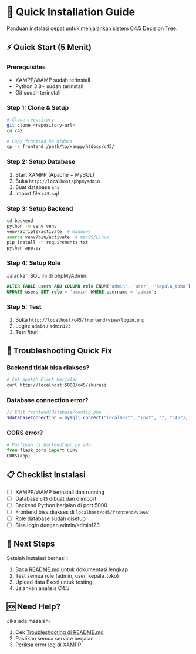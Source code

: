 # 🚀 Quick Installation Guide

Panduan instalasi cepat untuk menjalankan sistem C4.5 Decision Tree.

## ⚡ Quick Start (5 Menit)

### Prerequisites
- XAMPP/WAMP sudah terinstall
- Python 3.8+ sudah terinstall
- Git sudah terinstall

### Step 1: Clone & Setup
```bash
# Clone repository
git clone <repository-url>
cd c45

# Copy frontend ke htdocs
cp -r frontend /path/to/xampp/htdocs/c45/
```

### Step 2: Setup Database
1. Start XAMPP (Apache + MySQL)
2. Buka `http://localhost/phpmyadmin`
3. Buat database `c45`
4. Import file `c45.sql`

### Step 3: Setup Backend
```bash
cd backend
python -m venv venv
venv\Scripts\activate  # Windows
source venv/bin/activate  # macOS/Linux
pip install -r requirements.txt
python app.py
```

### Step 4: Setup Role
Jalankan SQL ini di phpMyAdmin:
```sql
ALTER TABLE users ADD COLUMN role ENUM('admin', 'user', 'kepala_toko') DEFAULT 'user' AFTER password;
UPDATE users SET role = 'admin' WHERE username = 'admin';
```

### Step 5: Test
1. Buka `http://localhost/c45/frontend/view/login.php`
2. Login: `admin` / `admin123`
3. Test fitur!

## 🔧 Troubleshooting Quick Fix

### Backend tidak bisa diakses?
```bash
# Cek apakah Flask berjalan
curl http://localhost:5000/c45/akurasi
```

### Database connection error?
```php
// Edit frontend/database/config.php
$databaseConnection = mysqli_connect("localhost", "root", "", "c45");
```

### CORS error?
```python
# Pastikan di backend/app.py ada:
from flask_cors import CORS
CORS(app)
```

## 📋 Checklist Instalasi

- [ ] XAMPP/WAMP terinstall dan running
- [ ] Database `c45` dibuat dan diimport
- [ ] Backend Python berjalan di port 5000
- [ ] Frontend bisa diakses di `localhost/c45/frontend/view/`
- [ ] Role database sudah disetup
- [ ] Bisa login dengan admin/admin123

## 🎯 Next Steps

Setelah instalasi berhasil:
1. Baca [README.md](README.md) untuk dokumentasi lengkap
2. Test semua role (admin, user, kepala_toko)
3. Upload data Excel untuk testing
4. Jalankan analisis C4.5

## 🆘 Need Help?

Jika ada masalah:
1. Cek [Troubleshooting di README.md](README.md#-troubleshooting)
2. Pastikan semua service berjalan
3. Periksa error log di XAMPP 
